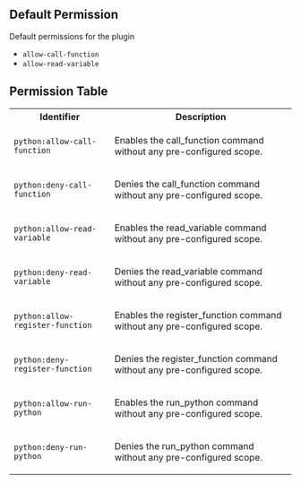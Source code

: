 ## Default Permission

Default permissions for the plugin

- `allow-call-function`
- `allow-read-variable`

## Permission Table

<table>
<tr>
<th>Identifier</th>
<th>Description</th>
</tr>


<tr>
<td>

`python:allow-call-function`

</td>
<td>

Enables the call_function command without any pre-configured scope.

</td>
</tr>

<tr>
<td>

`python:deny-call-function`

</td>
<td>

Denies the call_function command without any pre-configured scope.

</td>
</tr>

<tr>
<td>

`python:allow-read-variable`

</td>
<td>

Enables the read_variable command without any pre-configured scope.

</td>
</tr>

<tr>
<td>

`python:deny-read-variable`

</td>
<td>

Denies the read_variable command without any pre-configured scope.

</td>
</tr>

<tr>
<td>

`python:allow-register-function`

</td>
<td>

Enables the register_function command without any pre-configured scope.

</td>
</tr>

<tr>
<td>

`python:deny-register-function`

</td>
<td>

Denies the register_function command without any pre-configured scope.

</td>
</tr>

<tr>
<td>

`python:allow-run-python`

</td>
<td>

Enables the run_python command without any pre-configured scope.

</td>
</tr>

<tr>
<td>

`python:deny-run-python`

</td>
<td>

Denies the run_python command without any pre-configured scope.

</td>
</tr>
</table>
